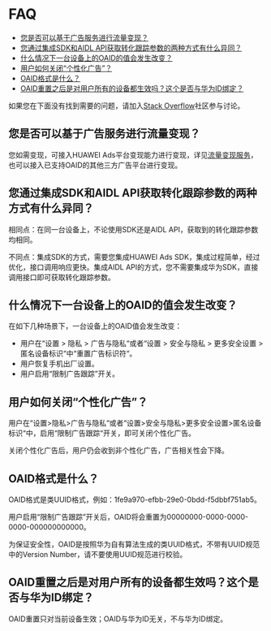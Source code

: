 # FAQ<a name="ZH-CN_TOPIC_0000001057202911"></a>

-   [您是否可以基于广告服务进行流量变现？](#section42002056124210)
-   [您通过集成SDK和AIDL API获取转化跟踪参数的两种方式有什么异同？](#section193617514314)
-   [什么情况下一台设备上的OAID的值会发生改变？](#section1027791664319)
-   [用户如何关闭“个性化广告”？](#section1136215271435)
-   [OAID格式是什么？](#section19287736144317)
-   [OAID重置之后是对用户所有的设备都生效吗？这个是否与华为ID绑定？](#section1763616449430)

如果您在下面没有找到需要的问题，请加入[Stack Overflow](https://stackoverflow.com/questions/tagged/huawei-mobile-services?tab=Newest)社区参与讨论。

## 您是否可以基于广告服务进行流量变现？<a name="section42002056124210"></a>

您如需变现，可接入HUAWEI Ads平台变现能力进行变现，详见[流量变现服务](使用入门.md)，也可以接入已支持OAID的其他三方广告平台进行变现。

## 您通过集成SDK和AIDL API获取转化跟踪参数的两种方式有什么异同？<a name="section193617514314"></a>

相同点：在同一台设备上，不论使用SDK还是AIDL API，获取到的转化跟踪参数均相同。

不同点：集成SDK的方式，需要您集成HUAWEI Ads SDK，集成过程简单，经过优化，接口调用响应更快。集成AIDL API的方式，您不需要集成华为SDK，直接调用接口即可获取转化跟踪参数。

## 什么情况下一台设备上的OAID的值会发生改变？<a name="section1027791664319"></a>

在如下几种场景下，一台设备上的OAID值会发生改变：

-   用户在“设置  \>  隐私  \>  广告与隐私“或者“设置  \>  安全与隐私  \>  更多安全设置  \>  匿名设备标识“中“重置广告标识符“。
-   用户恢复手机出厂设置。
-   用户启用“限制广告跟踪”开关。

## 用户如何关闭“个性化广告”？<a name="section1136215271435"></a>

用户在“设置\>隐私\>广告与隐私“或者“设置\>安全与隐私\>更多安全设置\>匿名设备标识“中，启用“限制广告跟踪“开关，即可关闭个性化广告。

关闭个性化广告后，用户仍会收到非个性化广告，广告相关性会下降。

## OAID格式是什么？<a name="section19287736144317"></a>

OAID格式是类UUID格式，例如：1fe9a970-efbb-29e0-0bdd-f5dbbf751ab5。

用户启用“限制广告跟踪”开关后，OAID将会重置为00000000-0000-0000-0000-000000000000。

为保证安全性，OAID是按照华为自有算法生成的类UUID格式，不带有UUID规范中的Version Number，请不要使用UUID规范进行校验。

## OAID重置之后是对用户所有的设备都生效吗？这个是否与华为ID绑定？<a name="section1763616449430"></a>

OAID重置只对当前设备生效；OAID与华为ID无关，不与华为ID绑定。

